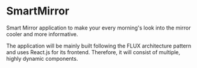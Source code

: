 # SmartMirror
Smart Mirror application to make your every morning's look into the mirror cooler and more informative.

The application will be mainly built following the FLUX architecture pattern and uses React.js for its frontend. Therefore, it will consist of multiple, highly dynamic components.
